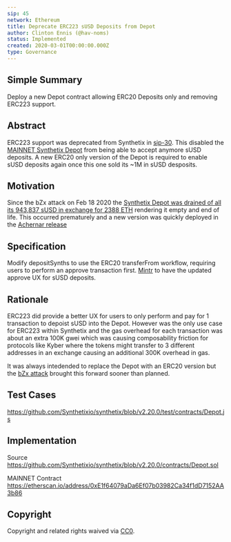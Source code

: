 ```yaml
---
sip: 45
network: Ethereum
title: Deprecate ERC223 sUSD Deposits from Depot
author: Clinton Ennis (@hav-noms)
status: Implemented
created: 2020-03-01T00:00:00.000Z
type: Governance
---
```



## Simple Summary
Deploy a new Depot contract allowing ERC20 Deposits only and removing ERC223 support. 

## Abstract
ERC223 support was deprecated from Synthetix in [sip-30](https://sips.synthetix.io/sips/sip-30). This disabled the [MAINNET Synthetix Depot](https://etherscan.io/address/0x172e09691dfbbc035e37c73b62095caa16ee2388) from being able to accept anymore sUSD deposits. A new ERC20 only version of the Depot is required to enable sUSD deposits again once this one sold its ~1M in sUSD desposits.  

## Motivation
Since the bZx attack on Feb 18 2020 the [Synthetix Depot was drained of all its 943,837 sUSD in exchange for 2388 ETH](https://blog.synthetix.io/bzx-susd-update/) rendering it empty and end of life. This occurred prematurely and a new version was quickly deployed in the [Achernar release](https://blog.synthetix.io/the-achernar-release)

## Specification
Modify depositSynths to use the ERC20 transferFrom workflow, requiring users to perform an approve transaction first. [Mintr](https://mintr.synthetix.io/) to have the updated approve UX for sUSD deposits.

## Rationale
ERC223 did provide a better UX for users to only perform and pay for 1 transaction to depoist sUSD into the Depot. However was the only use case for ERC223 within Synthetix and the gas overhead for each transaction was about an extra 100K gwei which was causing composability friction for protocols like Kyber where the tokens might transfer to 3 different addresses in an exchange causing an additional 300K overhead in gas.

It was always intedended to replace the Depot with an ERC20 version but the [bZx attack](https://etherscan.io/tx/0x762881b07feb63c436dee38edd4ff1f7a74c33091e534af56c9f7d49b5ecac15) brought this forward sooner than planned.

## Test Cases
https://github.com/Synthetixio/synthetix/blob/v2.20.0/test/contracts/Depot.js

## Implementation

Source
https://github.com/Synthetixio/synthetix/blob/v2.20.0/contracts/Depot.sol

MAINNET Contract
https://etherscan.io/address/0xE1f64079aDa6Ef07b03982Ca34f1dD7152AA3b86


## Copyright
Copyright and related rights waived via [CC0](https://creativecommons.org/publicdomain/zero/1.0/).